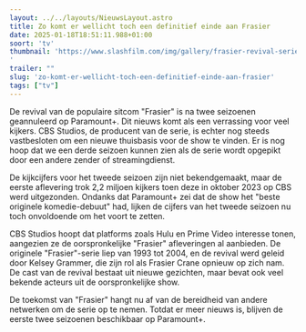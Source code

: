 ```yaml
---
layout: ../../layouts/NieuwsLayout.astro
title: Zo komt er wellicht toch een definitief einde aan Frasier
date: 2025-01-18T18:51:11.988+01:00
soort: 'tv'
thumbnail: 'https://www.slashfilm.com/img/gallery/frasier-revival-series-canceled-by-paramount-but-theres-still-hope-for-season-3/l-intro-1737214982.jpg
'
trailer: ""
slug: 'zo-komt-er-wellicht-toch-een-definitief-einde-aan-frasier'
tags: ["tv"]
---
```


De revival van de populaire sitcom "Frasier" is na twee seizoenen geannuleerd op
Paramount+. Dit nieuws komt als een verrassing voor veel kijkers. CBS Studios,
de producent van de serie, is echter nog steeds vastbesloten om een nieuwe
thuisbasis voor de show te vinden. Er is nog hoop dat we een derde seizoen
kunnen zien als de serie wordt opgepikt door een andere zender of
streamingdienst.

De kijkcijfers voor het tweede seizoen zijn niet bekendgemaakt, maar de eerste
aflevering trok 2,2 miljoen kijkers toen deze in oktober 2023 op CBS werd
uitgezonden. Ondanks dat Paramount+ zei dat de show het "beste originele
komedie-debuut" had, lijken de cijfers van het tweede seizoen nu toch
onvoldoende om het voort te zetten.

CBS Studios hoopt dat platforms zoals Hulu en Prime Video interesse tonen,
aangezien ze de oorspronkelijke "Frasier" afleveringen al aanbieden. De
originele "Frasier"-serie liep van 1993 tot 2004, en de revival werd geleid door
Kelsey Grammer, die zijn rol als Frasier Crane opnieuw op zich nam. De cast van
de revival bestaat uit nieuwe gezichten, maar bevat ook veel bekende acteurs uit
de oorspronkelijke show.

De toekomst van "Frasier" hangt nu af van de bereidheid van andere netwerken om
de serie op te nemen. Totdat er meer nieuws is, blijven de eerste twee seizoenen
beschikbaar op Paramount+.